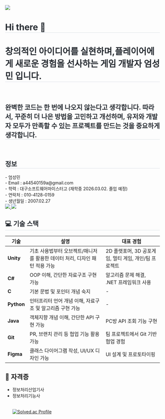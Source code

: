 <div align= "left">
    <img src="https://capsule-render.vercel.app/api?type=waving&color=auto&height=120&text=Game%20is%20Fun!&animation=&fontColor=000000&fontSize=50" />
    </div>
    <div align= "left"> 
    <h1 style="border-bottom: 1px solid #d8dee4; color: #282d33;"> Hi there 👋 </h1>  
    <h1 style="border-bottom: 1px solid #d8dee4; color: #282d33;"> 창의적인 아이디어를 실현하며,플레이어에게 새로운 경험을 선사하는 게임 개발자 엄성민 입니다. </h1>  
    </div>
    <br>
    <div align= "left">
    <h2 style="border-bottom: 1px solid #d8dee4; color: #282d33;"> 완벽한 코드는 한 번에 나오지 않는다고 생각합니다. 따라서, 꾸준히 더 나은 방법을 고민하고 개선하며, 
유저와 개발자 모두가 만족할 수 있는 프로젝트를 만드는 것을 중요하게 생각합니다. </h2> <br> 
     <h2 style="border-bottom: 1px solid #d8dee4; color: #282d33;">정보</h2>
        - 엄성민 <br>
        - Email : a44540159a@gmail.com <br>
        - 학력 : 대구소프트웨어마이스터고 (재학중 2026.03.02. 졸업 예정) <br>
        - 연락처 : 010-4128-0159 <br>
        - 생년월일 : 2007.02.27 <br>
         <a href=https://root-xylocarp-b3c.notion.site/c0b1af758b124e4da3b4d87bab7e1eff> <img src="https://img.shields.io/badge/Notion-000000?style=for-the-badge&logo=Notion&logoColor=white&link=https://root-xylocarp-b3c.notion.site/c0b1af758b124e4da3b4d87bab7e1eff"> </a>
         <a href=mailto:a44540159a@gmail.com> <img src="https://img.shields.io/badge/Gmail-EA4335?style=for-the-badge&logo=Gmail&logoColor=white&link=mailto:a44540159a@gmail.com"> </a>
        <br>
   <h2 style="border-bottom: 1px solid #d8dee4; color: #282d33;">💻 기술 스택</h2>

| 기술 | 설명 | 대표 경험 |
|------|------|-----------|
| **Unity** | 기초 사용법부터 오브젝트/매니저를 활용한 데이터 처리, 디자인 패턴 적용 가능 | 2D 플랫포머, 3D 공포게임, 멀티 게임, 개인/팀 프로젝트 |
| **C#** | OOP 이해, 간단한 자료구조 구현 가능 | 알고리즘 문제 해결, .NET 프레임워크 사용 |
| **C** | 기본 문법 및 포인터 개념 숙지 | - |
| **Python** | 인터프리터 언어 개념 이해, 자료구조 및 알고리즘 구현 가능 | - |
| **Java** | 객체지향 개념 이해, 간단한 API 구현 가능 | PC방 API 조회 기능 구현 |
| **Git** | PR, 브랜치 관리 등 협업 기능 활용 가능 | 팀 프로젝트에서 Git 기반 협업 경험 |
| **Figma** | 클래스 다이어그램 작성, UI/UX 디자인 가능 | UI 설계 및 프로토타이핑 |

## 🧾 자격증

- 정보처리산업기사  
- 정보처리기능사  
        <br>
    <div style="text-align: left;">
    </a>
        <br>
        <!-- Solved.ac 백준 티어 배지 추가 -->
    <a href="https://solved.ac/duck3866">
        <img src="http://mazassumnida.wtf/api/v2/generate_badge?boj=duck3866" alt="Solved.ac Profile">
    </div>  <br> 
    <div align= "left">  </div> 
    </div>
